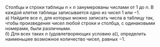 Столбцы и строки таблицы $n\times n$ занумерованы числами от $1$ до $n$. В каждой клетке таблицы записывается одно из чисел $1$ или $-1$.
<br/>
а) Найдите все $n$, для которых можно записать числа в таблицу так, чтобы произведения чисел любой строки и столбца, с одинаковыми номерами, были различными.
<br/>
б) Для всех таких $n$ (удовлетворяющих условию а)), определить наименьшее возможное количество чисел, равных $-1$.